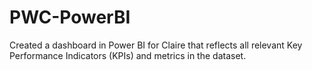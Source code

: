 # PWC-PowerBI
Created a dashboard in Power BI for Claire that reflects all relevant Key Performance Indicators (KPIs) and metrics in the dataset.
